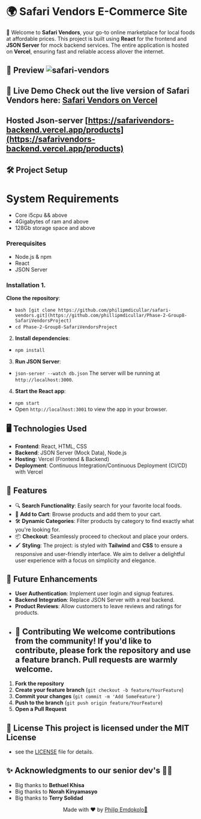 # 🌍 Safari Vendors E-Commerce Site

🛒 Welcome to **Safari Vendors**, your go-to online marketplace for local foods at affordable prices. This project is built using **React** for the frontend and **JSON Server** for mock backend services. The entire application is hosted on **Vercel**, ensuring fast and reliable access allover the internet.

## 🎨 Preview ![safari-vendors](https://github.com/user-attachments/assets/6b58cade-f043-4b1d-9344-fa8aefbf9d3a)

## 🚀 Live Demo Check out the live version of Safari Vendors here: [**Safari Vendors on Vercel**](https://your-vercel-link)

## Hosted Json-server [https://safarivendors-backend.vercel.app/products](https://safarivendors-backend.vercel.app/products)

## 🛠️ Project Setup

# System Requirements

- Core i5cpu && above
- 4Gigabytes of ram and above
- 128Gb storage space and above

### Prerequisites

- Node.js & npm
- React
- JSON Server

### Installation 1.

**Clone the repository**:

- `bash [git clone https://github.com/philipmdicullar/safari-vendors.git](https://github.com/phillipmdicullar/Phase-2-Group8-SafariVendorsProject)`
- `cd Phase-2-Group8-SafariVendorsProject `

2. **Install dependencies**:

- `npm install `

3. **Run JSON Server**:

- `json-server --watch db.json`
  The server will be running at `http://localhost:3000`.

4. **Start the React app**:

- `npm start `
- Open `http://localhost:3001` to view the app in your browser.

## 🖥️ Technologies Used

- **Frontend**: React, HTML, CSS
- **Backend**: JSON Server (Mock Data), Node.js
- **Hosting**: Vercel (Frontend & Backend)
- **Deployment**: Continuous Integration/Continuous Deployment (CI/CD) with Vercel

## 🌟 Features

- 🔍 **Search Functionality**: Easily search for your favorite local foods.
- 🛒 **Add to Cart**: Browse products and add them to your cart.
- 🛠️ **Dynamic Categories**: Filter products by category to find exactly what you're looking for.
- 📦 **Checkout**: Seamlessly proceed to checkout and place your orders.
- 🖌️ **Styling**: The project: is styled with **Tailwind** and **CSS** to ensure a responsive and user-friendly interface. We aim to deliver a delightful user experience with a focus on simplicity and elegance.

## 🚧 Future Enhancements

- **User Authentication**: Implement user login and signup features.
- **Backend Integration**: Replace JSON Server with a real backend.
- **Product Reviews**: Allow customers to leave reviews and ratings for products.
- ## 👥 Contributing We welcome contributions from the community! If you'd like to contribute, please fork the repository and use a feature branch. Pull requests are warmly welcome.

1. **Fork the repository**
2. **Create your feature branch** (`git checkout -b feature/YourFeature`)
3. **Commit your changes** (`git commit -m 'Add SomeFeature'`)
4. **Push to the branch** (`git push origin feature/YourFeature`)
5. **Open a Pull Request**

## 📝 License This project is licensed under the MIT License

- see the [LICENSE](LICENSE) file for details.

## ✨ Acknowledgments to our senior dev's 🙉🙉

- Big thanks to **Bethuel Khisa**
- Big thanks to **Norah Kinyamasyo**
- Big thanks to **Terry Solidad**
   <p align="center"> Made with ❤️ by <a href="https://github.com/phillipmdicullar">Philip Emdokolo🤧</a> </p>
